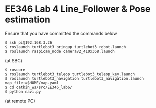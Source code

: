 # EE346 Lab 4 Line_Follower & Pose estimation
Ensure that you have committed the commands below
```
$ ssh pi@192.168.3.26
$ roslaunch turtlebot3_bringup turtlebot3_robot.launch
$ roslaunch raspicam_node camerav2_410x368.launch
```
(at SBC)
```
$ roscore
$ roslaunch turtlebot3_teleop turtlebot3_teleop_key.launch
$ roslaunch turtlebot3_navigation turtlebot3_navigation.launch map_file:=$HOME/map.yaml
$ cd catkin_ws/src/EE346_lab6/
$ python navi.py
```
(at remote PC)

